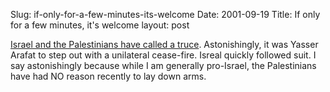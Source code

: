Slug: if-only-for-a-few-minutes-its-welcome
Date: 2001-09-19
Title: If only for a few minutes, it's welcome
layout: post

<a href="http://www.nytimes.com/aponline/international/AP-Israel-Palestinians.html">Israel and the Palestinians have called a truce</a>. Astonishingly, it was Yasser Arafat to step out with a unilateral cease-fire. Isreal quickly followed suit. I say astonishingly because while I am generally pro-Israel, the Palestinians have had NO reason recently to lay down arms.
